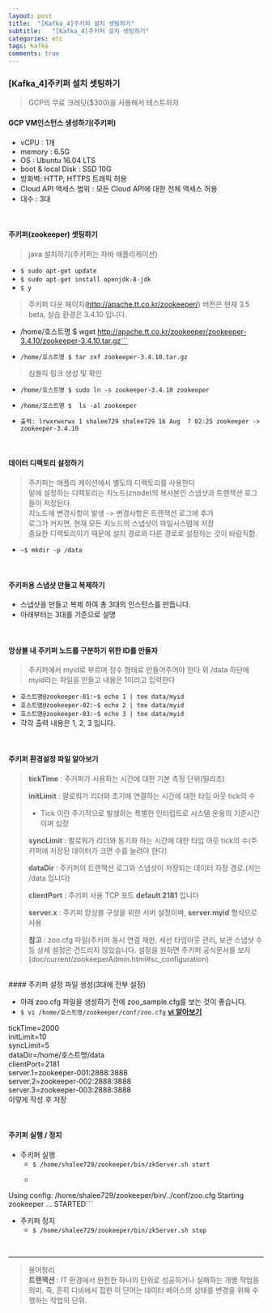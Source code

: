 ```yaml
---
layout: post
title:  "[Kafka_4]주키퍼 설치 셋팅하기"
subtitle:   "[Kafka_4]주키퍼 설치 셋팅하기"
categories: etc
tags: kafka
comments: true
---
```



### [Kafka_4]주키퍼 설치 셋팅하기

> GCP의 무료 크레딧($300)을 사용해서 테스트하자

#### GCP VM인스턴스 생성하기(주키퍼)
- vCPU : 1개
- memory : 6.5G
- OS : Ubuntu 16.04 LTS
- boot & local Disk : SSD 10G
- 방화벽: HTTP, HTTPS 트래픽 허용
- Cloud API 액세스 범위 : 모든 Cloud API에 대한 전체 액세스 허용
- 대수 : 3대

<br>

#### 주키퍼(zookeeper) 셋팅하기

> java 설치하기(주키퍼는 자바 애플리케이션)  

- ```$ sudo apt-get update```
- ```$ sudo apt-get install openjdk-8-jdk```
- ```$ y```

> 주키퍼 다운 페이지(http://apache.tt.co.kr/zookeeper/)
> 버전은 현재 3.5 beta, 실습 환경은 3.4.10 입니다.  
  
- /home/호스트명 $ wget http://apache.tt.co.kr/zookeeper/zookeeper-3.4.10/zookeeper-3.4.10.tar.gz```

- ```/home/호스트명 $ tar zxf zookeeper-3.4.10.tar.gz```

> 심볼릭 링크 생성 및 확인  

- ```/home/호스트명 $ sudo ln -s zookeeper-3.4.10 zookeeper```  
- ```/home/호스트명 $  ls -al zookeeper```  
- ```출력: lrwxrwxrwx 1 shalee729 shalee729 16 Aug  7 02:25 zookeeper -> zookeeper-3.4.10```  

	<br>
#### 데이터 디렉토리 설정하기

> 주키퍼는 애플리 케이션에서 별도의 디렉토리를 사용한다  
> 밑에 설정하는 디렉토리는 지노드(znode)의 복사본인 스냅샷과 트랜잭션 로그들이 저장된다.  
> 지노드에 변경사항이 발생 -> 변경사항은 트랜잭션 로그에 추가  
> 로그가 커지면, 현재 모든 지노드의 스냅샷이 파일시스템에 저장  
> 중요한 디렉토리이기 때문에 설치 경로와 다른 경로로 설정하는 것이 바람직함.

 - ```~$ mkdir -p /data```

<br>

#### 주키퍼용 스냅샷 만들고 복제하기
- 스냅샷을 만들고 복제 하여 총 3대의 인스턴스를 만듭니다.
- 아래부터는 3대를 기준으로 설명

<br>

#### 앙상블 내 주키퍼 노드를 구분하기 위한 ID를 만들자
> 주키퍼에서 myid로 부르며 정수 형태로 만들어주어야 한다
> 위 /data 하단에 myid라는 파일을 만들고 내용은 1이라고 입력한다  

- ```호스트명@zookeeper-01:~$ echo 1 | tee data/myid```
- ```호스트명@zookeeper-02:~$ echo 2 | tee data/myid```
- ```호스트명@zookeeper-03:~$ echo 3 | tee data/myid```  
- 각각 출력 내용은 1, 2, 3 입니다.

<br>

#### 주키퍼 환경설정 파일 알아보기
> **tickTime** : 주키퍼가 사용하는 시간에 대한 기본 측정 단위(밀리초)  
>
> **initLimit** : 팔로워가 리더와 초기에 연결하는 시간에 대한 타임 아웃 tick의 수  
>
> - Tick 이란 주기적으로 발생하는 특별한 인터럽트로 시스템 운용의 기준시간이며 심장  
>
> **syncLimit** : 팔로워가 리더와 동기화 하는 시간에 대한 타임 아웃 tick의 수(주키퍼에 저장된 데이터가 크면 수를 늘려야 한다)  
>
> **dataDir** : 주키퍼의 트랜잭션 로그와 스냅샷이 저장되는 데이터 자장 경로.(저는 /data 입니다)  
>
> **clientPort** : 주키퍼 사용 TCP 포트 **default 2181** 입니다  
>
> **server.x** : 주키퍼 앙상블 구성을 위한 서버 설정이며, **server.myid** 형식으로 사용  
>
> **참고** : zoo.cfg 파일(주키퍼 동시 연결 제한, 세선 타임아웃 관리, 보관 스냅샷 수 등 상세 설정은 건드리지 않았습니다. 설정을 원하면 주키퍼 공식문서를 보자(doc/current/zookeeperAdmin.html#sc_configuration)  

<br>
#### 주키퍼 설정 파일 생성(3대에 전부 설정)

- 아래 zoo.cfg 파일을 생성하기 전에 zoo_sample.cfg를 보는 것이 좋습니다.
- ```$ vi /home/호스트명/zookeeper/conf/zoo.cfg``` [**vi 알아보기**](https://twowinsh87.github.io/etc/2018/08/05/etc-iknowledge-root-1/)

tickTime=2000<br>
initLimit=10<br>
syncLimit=5<br>
dataDir=/home/호스트명/data<br>
clientPort=2181<br>
server.1=zookeeper-001:2888:3888<br>
server.2=zookeeper-002:2888:3888<br>
server.3=zookeeper-003:2888:3888<br>
이렇게 작성 후 저장

<br>

#### 주키퍼 실행 / 정지
- 주키퍼 실행
	- ```$ /home/shalee729/zookeeper/bin/zkServer.sh start```
	- ```ZooKeeper JMX enabled by default
Using config: /home/shalee729/zookeeper/bin/../conf/zoo.cfg
Starting zookeeper ... STARTED```
- 주키퍼 정지
	- ```$ /home/shalee729/zookeeper/bin/zkServer.sh stop```

<br>


---
> 용어정리  
> **트랜잭션** : IT 환경에서 완전한 하나의 단위로 성공하거나 실패하는 개별 작업을 의미. 즉, 흔히 디비에서 접한 이 단어는 데이터 베이스의 상태를 변경을 위해 수행하는 작업의 단위.
